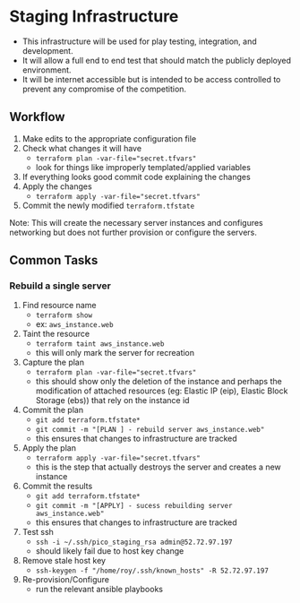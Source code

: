 # Staging Infrastructure

- This infrastructure will be used for play testing, integration, and development.
- It will allow a full end to end test that should match the publicly deployed environment.
- It will be internet accessible but is intended to be access controlled to prevent any compromise of the competition.

## Workflow
1. Make edits to the appropriate configuration file
2. Check what changes it will have
    - `terraform plan -var-file="secret.tfvars"`
    - look for things like improperly templated/applied variables
3. If everything looks good commit code explaining the changes
4. Apply the changes
    - `terraform apply -var-file="secret.tfvars"` 
5. Commit the newly modified `terraform.tfstate`

Note:  This will create the necessary server instances and configures networking but does not further provision or configure the servers.

## Common Tasks

### Rebuild a single server

1. Find resource name
    - `terraform show`
    - ex: `aws_instance.web`
2. Taint the resource
    - `terraform taint aws_instance.web`
    - this will only mark the server for recreation
3. Capture the plan
    - `terraform plan -var-file="secret.tfvars"`
    - this should show only the deletion of the instance and perhaps the modification of attached resources (eg: Elastic IP (eip), Elastic Block Storage (ebs)) that rely on the instance id
4. Commit the plan
    - `git add terraform.tfstate*`
    - `git commit -m "[PLAN ] - rebuild server aws_instance.web"`
    - this ensures that changes to infrastructure are tracked
5. Apply the plan
    - `terraform apply -var-file="secret.tfvars"`
    - this is the step that actually destroys the server and creates a new instance
6. Commit the results 
    - `git add terraform.tfstate*`
    - `git commit -m "[APPLY] - sucess rebuilding server aws_instance.web"`
    - this ensures that changes to infrastructure are tracked
7. Test ssh
    - `ssh -i ~/.ssh/pico_staging_rsa admin@52.72.97.197`
    - should likely fail due to host key change
8. Remove stale host key
    - `ssh-keygen -f "/home/roy/.ssh/known_hosts" -R 52.72.97.197`
9. Re-provision/Configure
    - run the relevant ansible playbooks
